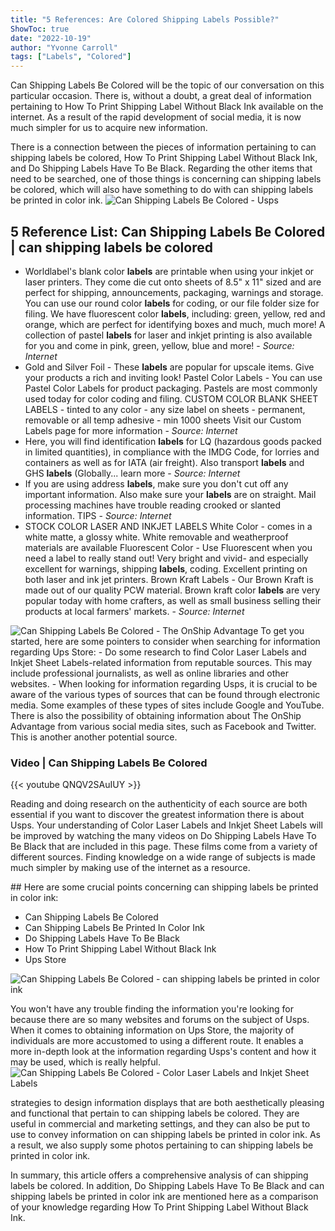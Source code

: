 ```yaml
---
title: "5 References: Are Colored Shipping Labels Possible?"
ShowToc: true 
date: "2022-10-19"
author: "Yvonne Carroll" 
tags: ["Labels", "Colored"]
---
```


Can Shipping Labels Be Colored will be the topic of our conversation on this particular occasion. There is, without a doubt, a great deal of information pertaining to How To Print Shipping Label Without Black Ink available on the internet. As a result of the rapid development of social media, it is now much simpler for us to acquire new information.

There is a connection between the pieces of information pertaining to can shipping labels be colored, How To Print Shipping Label Without Black Ink, and Do Shipping Labels Have To Be Black. Regarding the other items that need to be searched, one of those things is concerning can shipping labels be colored, which will also have something to do with can shipping labels be printed in color ink.
<img loading="lazy" src="https://i.etsystatic.com/15630154/r/il/c4bd0a/1905268271/il_fullxfull.1905268271_iz6h.jpg" onerror="this.onerror=null;this.src='https://blogger.googleusercontent.com/img/a/AVvXsEhe7F7TRXHtjiKvHb5vS7DmnxvpHiDyoYyYvm1nHB3Qp2_w3BnM6A2eq4v7FYxCC9bfZt3a9vIMtAYEKUiaDQbHMg-ViyGmRIj39MLp0bGFfgfYw1Dc9q_H-T0wiTm3l0Uq42dETrN9eC8aGJ9_IORZsxST1AcLR7np1koOfcc7tnHa4S8Mwz_xD9d0=s16000';" alt="Can Shipping Labels Be Colored - Usps" >

## 5 Reference List: Can Shipping Labels Be Colored | can shipping labels be colored
-   Worldlabel's blank color **labels** are printable when using your inkjet or laser printers. They come die cut onto sheets of 8.5" x 11" sized and are perfect for shipping, announcements, packaging, warnings and storage. You can use our round color **labels** for coding, or our file folder size for filing. We have fluorescent color **labels**, including: green, yellow, red and orange, which are perfect for identifying boxes and much, much more! A collection of pastel **labels** for laser and inkjet printing is also available for you and come in pink, green, yellow, blue and more! - <cite>Source: Internet</cite>
-   Gold and Silver Foil - These **labels** are popular for upscale items. Give your products a rich and inviting look! Pastel Color Labels - You can use Pastel Color Labels for product packaging. Pastels are most commonly used today for color coding and filing. CUSTOM COLOR BLANK SHEET LABELS - tinted to any color - any size label on sheets - permanent, removable or all temp adhesive - min 1000 sheets Visit our Custom Labels page for more information - <cite>Source: Internet</cite>
-   Here, you will find identification **labels** for LQ (hazardous goods packed in limited quantities), in compliance with the IMDG Code, for lorries and containers as well as for IATA (air freight). Also transport **labels** and GHS **labels** (Globally... learn more - <cite>Source: Internet</cite>
-   If you are using address **labels**, make sure you don't cut off any important information. Also make sure your **labels** are on straight. Mail processing machines have trouble reading crooked or slanted information. TIPS - <cite>Source: Internet</cite>
-   STOCK COLOR LASER AND INKJET LABELS White Color - comes in a white matte, a glossy white. White removable and weatherproof materials are available Fluorescent Color - Use Fluorescent when you need a label to really stand out! Very bright and vivid- and especially excellent for warnings, shipping **labels**, coding. Excellent printing on both laser and ink jet printers. Brown Kraft Labels - Our Brown Kraft is made out of our quality PCW material. Brown kraft color **labels** are very popular today with home crafters, as well as small business selling their products at local farmers' markets. - <cite>Source: Internet</cite>


<img loading="lazy" src="https://www.linhbridal.com/uploads/1/2/7/3/127337796/s187230536186048244_p721_i103_w945.jpeg?width=640" onerror="this.onerror=null;this.src='https://blogger.googleusercontent.com/img/a/AVvXsEhe7F7TRXHtjiKvHb5vS7DmnxvpHiDyoYyYvm1nHB3Qp2_w3BnM6A2eq4v7FYxCC9bfZt3a9vIMtAYEKUiaDQbHMg-ViyGmRIj39MLp0bGFfgfYw1Dc9q_H-T0wiTm3l0Uq42dETrN9eC8aGJ9_IORZsxST1AcLR7np1koOfcc7tnHa4S8Mwz_xD9d0=s16000';" alt="Can Shipping Labels Be Colored - The OnShip Advantage" >
To get you started, here are some pointers to consider when searching for information regarding Ups Store:
- Do some research to find Color Laser Labels and Inkjet Sheet Labels-related information from reputable sources. This may include professional journalists, as well as online libraries and other websites.
- When looking for information regarding Usps, it is crucial to be aware of the various types of sources that can be found through electronic media. Some examples of these types of sites include Google and YouTube. There is also the possibility of obtaining information about The OnShip Advantage from various social media sites, such as Facebook and Twitter. This is another another potential source.

### Video | Can Shipping Labels Be Colored
{{< youtube QNQV2SAuIUY >}} 


Reading and doing research on the authenticity of each source are both essential if you want to discover the greatest information there is about Usps.
Your understanding of Color Laser Labels and Inkjet Sheet Labels will be improved by watching the many videos on Do Shipping Labels Have To Be Black that are included in this page. These films come from a variety of different sources. Finding knowledge on a wide range of subjects is made much simpler by making use of the internet as a resource.
<script async="async" data-cfasync="false" src="//normallydemandedalter.com/fe63df3c5408708b15d8dc3d9b206b31/invoke.js"></script>
<div id="container-fe63df3c5408708b15d8dc3d9b206b31"></div>
## Here are some crucial points concerning can shipping labels be printed in color ink:

- Can Shipping Labels Be Colored
- Can Shipping Labels Be Printed In Color Ink
- Do Shipping Labels Have To Be Black
- How To Print Shipping Label Without Black Ink
- Ups Store

 <img loading="lazy" src="https://sc01.alicdn.com/kf/HTB19dprboD.BuNjt_h7q6yNDVXa1/200516883/HTB19dprboD.BuNjt_h7q6yNDVXa1.jpg" onerror="this.onerror=null;this.src='https://blogger.googleusercontent.com/img/a/AVvXsEhe7F7TRXHtjiKvHb5vS7DmnxvpHiDyoYyYvm1nHB3Qp2_w3BnM6A2eq4v7FYxCC9bfZt3a9vIMtAYEKUiaDQbHMg-ViyGmRIj39MLp0bGFfgfYw1Dc9q_H-T0wiTm3l0Uq42dETrN9eC8aGJ9_IORZsxST1AcLR7np1koOfcc7tnHa4S8Mwz_xD9d0=s16000';" alt="Can Shipping Labels Be Colored - can shipping labels be printed in color ink" >

You won't have any trouble finding the information you're looking for because there are so many websites and forums on the subject of Usps.
When it comes to obtaining information on Ups Store, the majority of individuals are more accustomed to using a different route. It enables a more in-depth look at the information regarding Usps's content and how it may be used, which is really helpful.
<img loading="lazy" src="https://img.etsystatic.com/il/600912/334887405/il_570xN.334887405.jpg?version=0" onerror="this.onerror=null;this.src='https://blogger.googleusercontent.com/img/a/AVvXsEhe7F7TRXHtjiKvHb5vS7DmnxvpHiDyoYyYvm1nHB3Qp2_w3BnM6A2eq4v7FYxCC9bfZt3a9vIMtAYEKUiaDQbHMg-ViyGmRIj39MLp0bGFfgfYw1Dc9q_H-T0wiTm3l0Uq42dETrN9eC8aGJ9_IORZsxST1AcLR7np1koOfcc7tnHa4S8Mwz_xD9d0=s16000';" alt="Can Shipping Labels Be Colored - Color Laser Labels and Inkjet Sheet Labels" >

strategies to design information displays that are both aesthetically pleasing and functional that pertain to can shipping labels be colored. They are useful in commercial and marketing settings, and they can also be put to use to convey information on can shipping labels be printed in color ink. As a result, we also supply some photos pertaining to can shipping labels be printed in color ink.

In summary, this article offers a comprehensive analysis of can shipping labels be colored. In addition, Do Shipping Labels Have To Be Black and can shipping labels be printed in color ink are mentioned here as a comparison of your knowledge regarding How To Print Shipping Label Without Black Ink.

	

